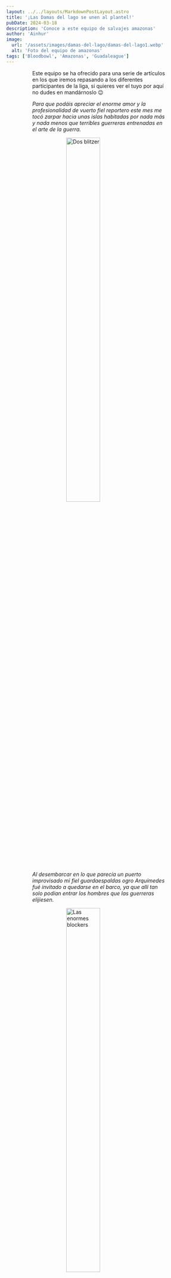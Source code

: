 ```yaml
---
layout: ../../layouts/MarkdownPostLayout.astro
title: '¡Las Damas del lago se unen al plantel!'
pubDate: 2024-03-18
description: 'Conoce a este equipo de salvajes amazonas'
author: 'Ainhur'
image:
  url: '/assets/images/damas-del-lago/damas-del-lago1.webp'
  alt: 'Foto del equipo de amazonas'
tags: ['Bloodbowl', 'Amazonas', 'Guadaleague']
---
```


Este equipo se ha ofrecido para una serie de artículos en los que iremos repasando a los diferentes participantes de la liga, si quieres ver el tuyo por aquí no dudes en mandárnoslo 😉

_Para que podáis apreciar el enorme amor y la profesionalidad de vuerto fiel reportero este mes me tocó zarpar hacia unas islas habitadas por nada más y nada menos que terribles guerreras entrenadas en el arte de la guerra._

![Dos blitzer](/assets/images/damas-del-lago/damas-del-lago2.webp)

_Al desembarcar en lo que parecía un puerto improvisado mi fiel guardaespaldas ogro Arquímedes fué invitado a quedarse en el barco, ya que allí tan solo podían entrar los hombres que las guerreras elijiesen._

![Las enormes blockers](/assets/images/damas-del-lago/damas-del-lago3.webp)

_La impoluta y minimalista arquitectura de la ciudad y su completo orden eran de una belleza indescriptible, por eso fué tan llamativo el "estadio": Un sencillo campo de tierra delimitado por tan solo unos tocones unidos por cuerdas._

_Allí Esther, su entrenadora m,e comentaba que el bloodbowl no era un deporte muy popular entre las amazonas de aquella isla, y esta era la primera vez que decidían formar un equipo y salir a competir contra otras... subespecies._

![La lanzadora](/assets/images/damas-del-lago/damas-del-lago4.webp)

_La conversación se vió interrumpida cuando Loki, que estaba practicando contra unos esclavos encadenados lanzó un grito mientras cargaba, acabando con el esclavo en el suelo mientras uno de los sencillos tocones adornaba ahora su pecho._

_Escribo estas líneas mientras abandono la isla con Arquímedes remando lo más deprisa posible_

_Siempre vuestro, Grumel, redactor deportivo del ArriacaNews_

Con cualquier problema o pregunta no dudéis en mandarnos un correo a [guadabowl@gmail.com](mailto:guadabowl@gmail.com), contactar con nosotros por [instagram](https://www.instagram.com/guadabowl/), o preguntar en Júpiter

<style>
    a {
      color: red;
      text-decoration: none;
    }
    img{
      width:100%
    }
    @media screen and (min-width: 636px) {
      img{
        width:50%;
        margin-left:25%;
      }
      h2,h3 {
        padding:0em 5em 0em 5em;
      }
      ul,li{
        margin-left: 3em;
        list-style:none;
      }
      h1 {
        text-align: center;
      }
      p {
        padding:0em 5em 0em 5em;
      }
    }
</style>
